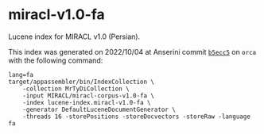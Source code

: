 # miracl-v1.0-fa

Lucene index for MIRACL v1.0 (Persian).

This index was generated on 2022/10/04 at Anserini commit [`b5ecc5`](https://github.com/castorini/anserini/commit/b5ecc5aff79ddfc82b175f6bd3048f5039f0480f) on `orca` with the following command:
```
lang=fa
target/appassembler/bin/IndexCollection \
    -collection MrTyDiCollection \
    -input MIRACL/miracl-corpus-v1.0-fa \
    -index lucene-index.miracl-v1.0-fa \
    -generator DefaultLuceneDocumentGenerator \
    -threads 16 -storePositions -storeDocvectors -storeRaw -language fa
```
